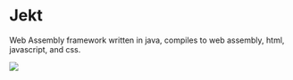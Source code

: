 # Jekt

Web Assembly framework written in java, compiles to web assembly, html, javascript, and css.

[![](https://jitpack.io/v/Eskerepvp/Jekt.svg)](https://jitpack.io/#Eskerepvp/Jekt)
